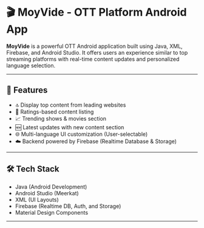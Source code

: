 # 🎬 MoyVide - OTT Platform Android App

**MoyVide** is a powerful OTT Android application built using Java, XML, Firebase, and Android Studio. It offers users an experience similar to top streaming platforms with real-time content updates and personalized language selection.

---

## 📱 Features

- 🔝 Display top content from leading websites
- 🌟 Ratings-based content listing
- 📈 Trending shows & movies section
- 🆕 Latest updates with new content section
- 🌐 Multi-language UI customization (User-selectable)
- ☁️ Backend powered by Firebase (Realtime Database & Storage)

---

## 🛠️ Tech Stack

- Java (Android Development)
- Android Studio (Meerkat)
- XML (UI Layouts)
- Firebase (Realtime DB, Auth, and Storage)
- Material Design Components

---


